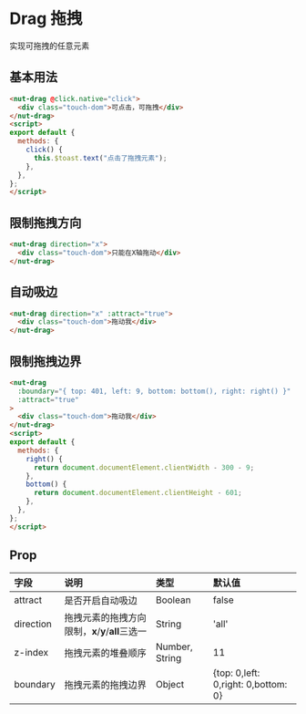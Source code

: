 # Drag 拖拽
实现可拖拽的任意元素

## 基本用法
```html
<nut-drag @click.native="click">
  <div class="touch-dom">可点击，可拖拽</div>
</nut-drag>
<script>
export default {
  methods: {
    click() {
      this.$toast.text("点击了拖拽元素");
    },
  },
};
</script>
```
## 限制拖拽方向
```html
<nut-drag direction="x">
  <div class="touch-dom">只能在X轴拖动</div>
</nut-drag>
```
## 自动吸边
```html
<nut-drag direction="x" :attract="true">
  <div class="touch-dom">拖动我</div>
</nut-drag>
```
## 限制拖拽边界
```html
<nut-drag
  :boundary="{ top: 401, left: 9, bottom: bottom(), right: right() }"
  :attract="true"
>
  <div class="touch-dom">拖动我</div>
</nut-drag>
<script>
export default {
  methods: {
    right() {
      return document.documentElement.clientWidth - 300 - 9;
    },
    bottom() {
      return document.documentElement.clientHeight - 601;
    },
  },
};
</script>
```
## Prop

| 字段      | 说明                                              | 类型           | 默认值                              |
| :-------- | :------------------------------------------------ | :------------- | :---------------------------------- |
| attract   | 是否开启自动吸边                                  | Boolean        | false                                |
| direction | 拖拽元素的拖拽方向限制，**x**/**y**/**all**三选一 | String         | 'all'                               |
| z-index   | 拖拽元素的堆叠顺序                                | Number, String | 11                                  |
| boundary  | 拖拽元素的拖拽边界                                | Object         | {top: 0,left: 0,right: 0,bottom: 0} |